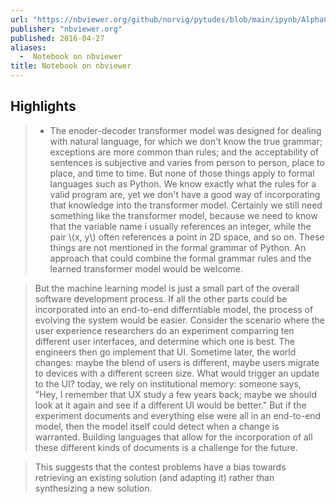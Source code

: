 ```yaml
---
url: "https://nbviewer.org/github/norvig/pytudes/blob/main/ipynb/AlphaCode.ipynb"
publisher: "nbviewer.org"
published: 2016-04-27
aliases:
  -  Notebook on nbviewer
title: Notebook on nbviewer
---
```


## Highlights
> * The enoder-decoder transformer model was designed for dealing with natural language, for which we don't know the true grammar; exceptions are more common than rules; and the acceptability of sentences is subjective and varies from person to person, place to place, and time to time. But none of those things apply to formal languages such as Python. We know exactly what the rules for a valid program are, yet we don't have a good way of incorporating that knowledge into the transformer model. Certainly we still need something like the transformer model, because we need to know that the variable name i usually references an integer, while the pair \\(x, y\\) often references a point in 2D space, and so on. These things are not mentioned in the formal grammar of Python. An approach that could combine the formal grammar rules and the learned transformer model would be welcome.

> But the machine learning model is just a small part of the overall software development process. If all the other parts could be incorporated into an end-to-end differntiable model, the process of evolving the system would be easier. Consider the scenario where the user experience researchers do an experiment comparring ten different user interfaces, and determine which one is best. The engineers then go implement that UI. Sometime later, the world changes: maybe the blend of users is different, maybe users migrate to devices with a different screen size. What would trigger an update to the UI? today, we rely on institutional memory: someone says, "Hey, I remember that UX study a few years back; maybe we should look at it again and see if a different UI would be better." But if the experiment documents and everything else were all in an end-to-end model, then the model itself could detect when a change is warranted. Building languages that allow for the incorporation of all these different kinds of documents is a challenge for the future.

> This suggests that the contest problems have a bias towards retrieving an existing solution (and adapting it) rather than synthesizing a new solution.

